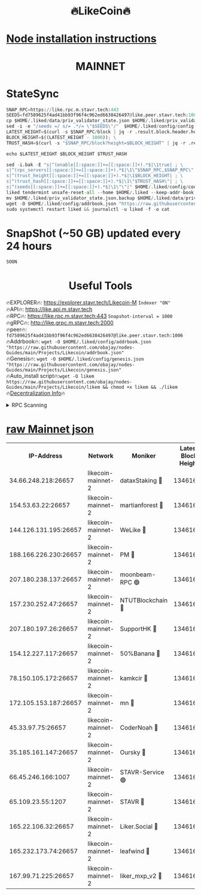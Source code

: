 <h1 align="center"> 🔥LikeCoin🔥</h1>

[Node installation instructions](https://github.com/obajay/nodes-Guides/tree/main/Projects/Likecoin)
=
<h1 align="center"> MAINNET</h1>

# StateSync
```python
SNAP_RPC=https://like.rpc.m.stavr.tech:443
SEEDS=fd7589625f4ad41bb93f96f4c962ed6638426497@like.peer.stavr.tech:1006
cp $HOME/.liked/data/priv_validator_state.json $HOME/.liked/priv_validator_state.json.backup
sed -i -e "/seeds =/ s/= .*/= \"$SEEDS\"/"  $HOME/.liked/config/config.toml
LATEST_HEIGHT=$(curl -s $SNAP_RPC/block | jq -r .result.block.header.height); \
BLOCK_HEIGHT=$((LATEST_HEIGHT - 1000)); \
TRUST_HASH=$(curl -s "$SNAP_RPC/block?height=$BLOCK_HEIGHT" | jq -r .result.block_id.hash)

echo $LATEST_HEIGHT $BLOCK_HEIGHT $TRUST_HASH

sed -i.bak -E "s|^(enable[[:space:]]+=[[:space:]]+).*$|\1true| ; \
s|^(rpc_servers[[:space:]]+=[[:space:]]+).*$|\1\"$SNAP_RPC,$SNAP_RPC\"| ; \
s|^(trust_height[[:space:]]+=[[:space:]]+).*$|\1$BLOCK_HEIGHT| ; \
s|^(trust_hash[[:space:]]+=[[:space:]]+).*$|\1\"$TRUST_HASH\"| ; \
s|^(seeds[[:space:]]+=[[:space:]]+).*$|\1\"\"|" $HOME/.liked/config/config.toml
liked tendermint unsafe-reset-all --home $HOME/.liked --keep-addr-book
mv $HOME/.liked/priv_validator_state.json.backup $HOME/.liked/data/priv_validator_state.json
wget -O $HOME/.liked/config/addrbook.json "https://raw.githubusercontent.com/obajay/nodes-Guides/main/Projects/Likecoin/addrbook.json"
sudo systemctl restart liked && journalctl -u liked -f -o cat
```
# SnapShot (~50 GB) updated every 24 hours
```python
SOON
```

 <h1 align="center"> Useful Tools</h1>

🔥EXPLORER🔥:     https://explorer.stavr.tech/Likecoin-M        `Indexer "ON"` \
🔥API🔥:          https://like.api.m.stavr.tech \
🔥RPC🔥:          https://like.rpc.m.stavr.tech:443              `Snapshot-interval = 1000` \
🔥gRPC🔥:         http://like.grpc.m.stavr.tech:2000 \
🔥peer🔥:         `fd7589625f4ad41bb93f96f4c962ed6638426497@like.peer.stavr.tech:1006` \
🔥Addrbook🔥:  `wget -O $HOME/.liked/config/addrbook.json "https://raw.githubusercontent.com/obajay/nodes-Guides/main/Projects/Likecoin/addrbook.json"` \
🔥Genesis🔥:  `wget -O $HOME/.liked/config/genesis.json "https://raw.githubusercontent.com/obajay/nodes-Guides/main/Projects/Likecoin/genesis.json"` \
🔥Auto_install script🔥:`wget -O likem https://raw.githubusercontent.com/obajay/nodes-Guides/main/Projects/Likecoin/likem && chmod +x likem && ./likem` \
🔥[Decentralization Info](https://github.com/obajay/StateSync-snapshots/tree/main/Projects/Likecoin/Decentralization)🔥


<details>
<summary>RPC Scanning</summary>

<h2 align="center"> We scan nodes in real time every 4 hours. And we provide the final result of RPC endpoints.
We cannot influence the operation of these nodes in any way. </h2>


```python
If Voting Power is higher than 0 --> then the Node is a validator of the network and may be subject to attack and be a potential threat to the chain.
```
```python
We marked such validators with a red symbol
```

</details>

[raw Mainnet json](https://rpc-check.likem.stavr.tech/likem/rpc-likem-result.json)
=


<table><tr><th>IP-Address</th><th>Network</th><th>Moniker</th><th>Latest Block Height</th><th>Earliest Block Height</th><th>Catching Up</th><th>Tx Index</th><th>Voting Power</th><th>Scan Time</th></tr><tr><td>34.66.248.218:26657</td><td>likecoin-mainnet-2</td><td>dataxStaking 🔴</td><td>13461654</td><td>1</td><td>False</td><td>on</td><td>21817538413</td><td>2024-03-10T08:43:21.249036386UTC</td></tr><tr><td>154.53.63.22:26657</td><td>likecoin-mainnet-2</td><td>martianforest 🔴</td><td>13461656</td><td>1</td><td>False</td><td>on</td><td>671125949</td><td>2024-03-10T08:43:35.592369215UTC</td></tr><tr><td>144.126.131.195:26657</td><td>likecoin-mainnet-2</td><td>WeLike 🔴</td><td>13461652</td><td>5101130</td><td>False</td><td>on</td><td>115847668896</td><td>2024-03-10T08:43:13.522289654UTC</td></tr><tr><td>188.166.226.230:26657</td><td>likecoin-mainnet-2</td><td>PM 🔴</td><td>13461656</td><td>7730955</td><td>False</td><td>on</td><td>24821000113</td><td>2024-03-10T08:43:36.550669916UTC</td></tr><tr><td>207.180.238.137:26657</td><td>likecoin-mainnet-2</td><td>moonbeam-RPC 🟢</td><td>13461652</td><td>9234583</td><td>False</td><td>on</td><td>0</td><td>2024-03-10T08:43:10.774260765UTC</td></tr><tr><td>157.230.252.47:26657</td><td>likecoin-mainnet-2</td><td>NTUTBlockchain 🔴</td><td>13461654</td><td>9318400</td><td>False</td><td>on</td><td>890573071</td><td>2024-03-10T08:43:20.567832964UTC</td></tr><tr><td>207.180.197.26:26657</td><td>likecoin-mainnet-2</td><td>SupportHK 🔴</td><td>13461651</td><td>12089921</td><td>False</td><td>on</td><td>8672114778</td><td>2024-03-10T08:43:05.728423413UTC</td></tr><tr><td>154.12.227.117:26657</td><td>likecoin-mainnet-2</td><td>50%Banana 🔴</td><td>13461652</td><td>12611811</td><td>False</td><td>on</td><td>751100763</td><td>2024-03-10T08:43:10.455629946UTC</td></tr><tr><td>78.150.105.172:26657</td><td>likecoin-mainnet-2</td><td>kamkcir 🔴</td><td>13461655</td><td>12655255</td><td>False</td><td>on</td><td>416894538</td><td>2024-03-10T08:43:28.946412895UTC</td></tr><tr><td>172.105.153.187:26657</td><td>likecoin-mainnet-2</td><td>mn 🔴</td><td>13461659</td><td>12683911</td><td>False</td><td>off</td><td>29099409335</td><td>2024-03-10T08:43:49.753362115UTC</td></tr><tr><td>45.33.97.75:26657</td><td>likecoin-mainnet-2</td><td>CoderNoah 🔴</td><td>13461656</td><td>12741110</td><td>False</td><td>on</td><td>19460951900</td><td>2024-03-10T08:43:33.724737567UTC</td></tr><tr><td>35.185.161.147:26657</td><td>likecoin-mainnet-2</td><td>Oursky 🔴</td><td>13461656</td><td>12887155</td><td>False</td><td>on</td><td>28516215452</td><td>2024-03-10T08:43:34.732540892UTC</td></tr><tr><td>66.45.246.166:1007</td><td>likecoin-mainnet-2</td><td>STAVR-Service 🟢</td><td>13461655</td><td>13292630</td><td>False</td><td>on</td><td>0</td><td>2024-03-10T08:43:26.443308088UTC</td></tr><tr><td>65.109.23.55:1207</td><td>likecoin-mainnet-2</td><td>STAVR 🔴</td><td>13461658</td><td>13292630</td><td>False</td><td>on</td><td>1684333</td><td>2024-03-10T08:43:45.041088431UTC</td></tr><tr><td>165.22.106.32:26657</td><td>likecoin-mainnet-2</td><td>Liker.Social 🔴</td><td>13461655</td><td>13405629</td><td>False</td><td>on</td><td>48525474522</td><td>2024-03-10T08:43:29.891682866UTC</td></tr><tr><td>165.232.173.74:26657</td><td>likecoin-mainnet-2</td><td>leafwind 🔴</td><td>13461656</td><td>13441800</td><td>False</td><td>off</td><td>42477063476</td><td>2024-03-10T08:43:33.082831358UTC</td></tr><tr><td>167.99.71.225:26657</td><td>likecoin-mainnet-2</td><td>liker_mxp_v2 🔴</td><td>13461660</td><td>13453981</td><td>False</td><td>off</td><td>26774845546</td><td>2024-03-10T08:43:58.846382178UTC</td></tr></table>
